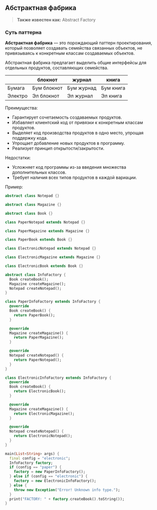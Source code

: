 ## Абстрактная фабрика

> **Также известен как:** Abstract Factory


### Суть паттерна

**Абстрактная фабрика** — это порождающий паттерн проектирования, который позволяет создавать семейства связанных объектов, не привязываясь к конкретным классам создаваемых объектов.

Абстрактная фабрика предлагает выделить общие интерфейсы для отдельных продуктов, составляющих семейства.

||блокнот|журнал|книга
---|---|--|---
Бумага|Бум блокнот|Бум журнад| Бум книга
Электро| Эл блокнот|Эл журнал | Эл книга

Преимущества:

 - Гарантирует сочетаемость создаваемых продуктов.
 - Избавляет клиентский код от привязки к конкретным классам продуктов.
 - Выделяет код производства продуктов в одно место, упрощая поддержку кода.
 - Упрощает добавление новых продуктов в программу.
 - Реализует принцип открытости/закрытости.

Недостатки:

 - Усложняет код программы из-за введения множества дополнительных классов.
 - Требует наличия всех типов продуктов в каждой вариации.



Пример: 

```dart
abstract class Notepad {}

abstract class Magazine {}

abstract class Book {}

class PaperNotepad extends Notepad {}

class PaperMagazine extends Magazine {}

class PaperBook extends Book {}

class ElectronicNotepad extends Notepad {}

class ElectronicMagazine extends Magazine {}

class ElectronicBook extends Book {}

abstract class InfoFactory {
  Book createBook();
  Magazine createMagazine();
  Notepad createNotepad();
}

class PaperInfoFactory extends InfoFactory {
  @override
  Book createBook() {
    return PaperBook();
  }

  @override
  Magazine createMagazine() {
    return PaperMagazine();
  }

  @override
  Notepad createNotepad() {
    return PaperNotepad();
  }
}

class ElectronicInfoFactory extends InfoFactory {
  @override
  Book createBook() {
    return ElectronicBook();
  }

  @override
  Magazine createMagazine() {
    return ElectronicMagazine();
  }

  @override
  Notepad createNotepad() {
    return ElectronicNotepad();
  }
}

main(List<String> args) {
  final config = "electronic";
  InfoFactory factory;
  if (config == "paper") {
    factory = new PaperInfoFactory();
  } else if (config == "electronic") {
    factory = new ElectronicInfoFactory();
  } else {
    throw new Exception("Error! Unknown info type.");
  }
  print("FACTORY: " + factory.createBook().toString());
}

```